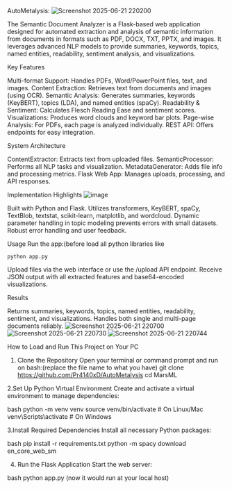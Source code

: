

   AutoMetalysis:
                  ![Screenshot 2025-06-21 220200](https://github.com/user-attachments/assets/7f0abdaf-7a0d-4da9-bcb2-792c97901dbe)

  The Semantic Document Analyzer is a Flask-based web application designed for automated extraction and analysis of semantic information from documents in formats such as PDF, DOCX, TXT, PPTX, and images. It leverages advanced NLP models to provide summaries, keywords, topics, named entities, readability, sentiment analysis, and visualizations.

  Key Features

Multi-format Support: Handles PDFs, Word/PowerPoint files, text, and images.
Content Extraction: Retrieves text from documents and images (using OCR).
Semantic Analysis: Generates summaries, keywords (KeyBERT), topics (LDA), and named entities (spaCy).
Readability & Sentiment: Calculates Flesch Reading Ease and sentiment scores.
Visualizations: Produces word clouds and keyword bar plots.
Page-wise Analysis: For PDFs, each page is analyzed individually.
REST API: Offers endpoints for easy integration.

System Architecture

ContentExtractor: Extracts text from uploaded files.
SemanticProcessor: Performs all NLP tasks and visualization.
MetadataGenerator: Adds file info and processing metrics.
Flask Web App: Manages uploads, processing, and API responses.

Implementation Highlights
        ![image](https://github.com/user-attachments/assets/f10dd7c0-02ef-4057-bea6-7d16659647b7)


Built with Python and Flask.
Utilizes transformers, KeyBERT, spaCy, TextBlob, textstat, scikit-learn, matplotlib, and wordcloud.
Dynamic parameter handling in topic modeling prevents errors with small datasets.
Robust error handling and user feedback.

Usage
Run the app:(before load all python libraries like 

    python app.py

Upload files via the web interface or use the /upload API endpoint.
Receive JSON output with all extracted features and base64-encoded visualizations.

Results

Returns summaries, keywords, topics, named entities, readability, sentiment, and visualizations.
Handles both single and multi-page documents reliably.
            ![Screenshot 2025-06-21 220700](https://github.com/user-attachments/assets/8834e862-1c6b-4967-b185-5875a41b46d6)
            ![Screenshot 2025-06-21 220730](https://github.com/user-attachments/assets/331d8726-785f-42fc-8e02-50430dc4db20)
            ![Screenshot 2025-06-21 220744](https://github.com/user-attachments/assets/764dfcbd-b540-4c2f-9401-4e0636931f90)

How to Load and Run This Project on Your PC
1. Clone the Repository
Open your terminal or command prompt and run on bash:(replace the file name to what you have)
git clone https://github.com/Pr4140xD/AutoMetalysis
cd MarsML

2.Set Up Python Virtual Environment
Create and activate a virtual environment to manage dependencies:

bash
python -m venv venv
source venv/bin/activate      # On Linux/Mac
venv\Scripts\activate         # On Windows


3.Install Required Dependencies
Install all necessary Python packages:

bash
pip install -r requirements.txt
python -m spacy download en_core_web_sm

4. Run the Flask Application
Start the web server:

bash
python app.py
(now it would run at your local host)

